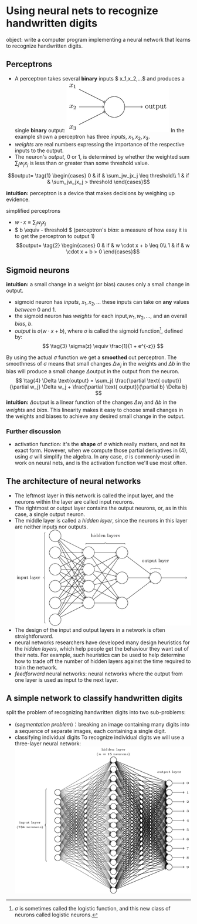# Using neural nets to recognize handwritten digits
object: write a computer program implementing a neural network that learns to recognize handwritten digits.

## Perceptrons
- A perceptron takes several $\textbf{binary}$ inputs $ x_1,x_2,...$ and produces a single $\textbf{binary}$ output:
![perceptron](img/perceptron1.png)
In the example shown a perceptron has three $inputs$, $x_1, x_2, x_3$.
- $weights$ are real numbers expressing the importance of the respective inputs to the output.
- The neuron's $output$, 0 or 1, is determined by whether the weighted sum $\sum_jw_jx_j$  is less than or greater than some threshold value.

$$output=
\tag{1}
\begin{cases}
0 &  if & \sum_jw_jx_j \leq threshold\\ 
1 &  if & \sum_jw_jx_j > threshold
\end{cases}$$

$\textbf{intuition:}$ perceptron is a device that makes decisions by weighing up evidence.

simplified perceptrons
- $w \cdot x \equiv  \sum_jw_jx_j$
- $ b \equiv - threshold $  (perceptron's $bias$: a measure of how easy it is to get the perceptron to output 1)
$$output=
\tag{2}
\begin{cases}
0 &  if & w \cdot x + b \leq 0\\ 
1 &  if & w \cdot x + b > 0
\end{cases}$$

## Sigmoid neurons
$\textbf{intuition:}$ a small change in a weight (or bias) causes only a small change in output.
- sigmoid neuron has $inputs$, $x_1,x_2,...$ these inputs can take on $\textbf{any}$ values $between$ 0 and 1.
- the sigmoid neuron has $weights$ for each input,$w_1,w_2,...$,  and an overall $bias$, $b$.
- $output$ is $\sigma(w \cdot x + b)$, where $\sigma$ is called the sigmoid function[^1], defined by:
$$
\tag{3}
\sigma(z) \equiv \frac{1}{1 + e^{-z}}
$$
[^1]:$\sigma$ is sometimes called the logistic function, and this new class of neurons called logistic neurons.

By using the actual $\sigma$ function we get a $\textbf{smoothed}$ out perceptron. The smoothness of $\sigma$ means that small changes $\Delta w_j$ in the weights and $\Delta b$ in the bias will produce a small change $\Delta \text{output}$ in the output from the neuron.
$$
\tag{4}
\Delta \text{output} = \sum_j{ \frac{\partial \text{ output}}{\partial w_j} \Delta w_j + \frac{\partial \text{ output}}{\partial b} \Delta b} 
$$
$\textbf{intuition:}$ $\Delta \text{output}$ is a linear function of the changes $\Delta w_j$ and $\Delta b$ in the $weights$ and $bias$. This linearity makes it easy to choose small changes in the weights and biases to achieve any desired small change in the output. 
### Further discussion
- activation function: it's the $\textbf{shape}$ of $\sigma$ which really matters, and not its exact form. However, when we compute those partial derivatives in $(4)$, using $\sigma$ will simplify the algebra. In any case, $\sigma$ is commonly-used in work on neural nets, and is the activation function we'll use most often.

## The architecture of neural networks
- The leftmost layer in this network is called the input layer, and the neurons within the layer are called input neurons. 
- The rightmost or output layer contains the output neurons, or, as in this case, a single output neuron. 
- The middle layer is called a $hidden$ $layer$, since the neurons in this layer are neither inputs nor outputs.
![neuralnetwork](img/network1.png)
- The design of the input and output layers in a network is often straightforward.
-  neural networks researchers have developed many design heuristics for the $hidden$ $layers$, which help people get the behaviour they want out of their nets. For example, such heuristics can be used to help determine how to trade off the number of hidden layers against the time required to train the network.
- $feedforward$ neural networks: neural networks where the output from one layer is used as input to the next layer.
## A simple network to classify handwritten digits
split the problem of recognizing handwritten digits into two sub-problems:
- ($segmentation$ $problem$)：breaking an image containing many digits into a sequence of separate images, each containing a single digit.
- classifying individual digits 
To recognize individual digits we will use a three-layer neural network:
![neuralnetwork](img/network2.png)